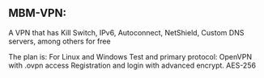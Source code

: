 ## MBM-VPN:

A VPN that has Kill Switch, IPv6, Autoconnect, NetShield, Custom DNS servers, among others for free

The plan is: For Linux and Windows Test and primary protocol: OpenVPN with .ovpn access Registration and login with advanced encrypt. AES-256
